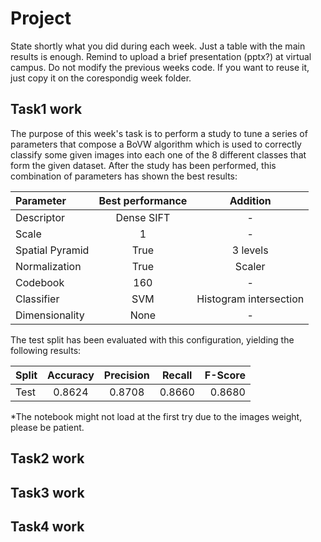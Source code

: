 # Project
State shortly what you did during each week. Just a table with the main results is enough. Remind to upload a brief presentation (pptx?) at virtual campus. Do not modify the previous weeks code. If you want to reuse it, just copy it on the corespondig week folder.

## Task1 work
The purpose of this week's task is to perform a study to tune a series of parameters that compose a BoVW algorithm which is used to correctly classify some given images into each one of the 8 different classes that form the given dataset. After the study has been performed, this combination of parameters has shown the best results:

| Parameter           | Best performance | Addition                  | 
| :---                |    :----:        |     :----:                  |
| Descriptor          | Dense SIFT       | -                         |
| Scale               | 1                | -                         |
| Spatial Pyramid     | True             | 3 levels                  |
| Normalization       | True             | Scaler                    |
| Codebook            | 160              | -                         |
| Classifier          | SVM              | Histogram intersection    |
| Dimensionality      | None              | -                         | 


The test split has been evaluated with this configuration, yielding the following results:

| Split      | Accuracy    | Precision   | Recall      | F-Score     |
| :---       |    :----:   |    :----:   |    :----:   |        ---: |
| Test       | 0.8624      | 0.8708      | 0.8660      | 0.8680      |

*The notebook might not load at the first try due to the images weight, please be patient.

## Task2 work

## Task3 work

## Task4 work

